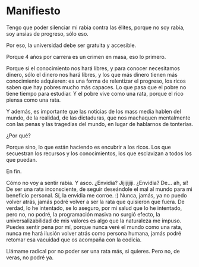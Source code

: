 # Manifiesto

Tengo que poder silenciar mi rabia contra las élites, porque no soy rabia, soy ansias de progreso, sólo eso.

Por eso, la universidad debe ser gratuita y accesible.

Porque 4 años por carrera es un crimen en masa, eso lo primero.

Porque si el conocimiento nos hará libres, y para conocer necesitamos dinero, sólo el dinero nos hará libres, y los que más dinero tienen más conocimiento adquieren: es una forma de relentizar el progreso, los ricos saben que hay pobres mucho más capaces. Lo que pasa que el pobre no tiene tiempo para estudiar. Y el pobre vive como una rata, porque el rico piensa como una rata.

Y además, es importante que las noticias de los mass media hablen del mundo, de la realidad, de las dictaduras, que nos machaquen mentalmente con las penas y las tragedias del mundo, en lugar de hablarnos de tonterías. 

¿Por qué?

Porque sino, lo que están haciendo es encubrir a los ricos. Los que secuestran los recursos y los conocimientos, los que esclavizan a todos los que puedan.

En fin.

Cómo no voy a sentir rabia. Y asco. ¿Envidia? Jijijijiji. ¿Envidia? De... ah, sí! De ser una rata inconsciente, de seguir deseándole el mal al mundo para mi beneficio personal. Sí, la envidia me corroe. :) Nunca, jamás, ya no puedo volver atrás, jamás podré volver a ser la rata que quisieron que fuera. De verdad, lo he intentado, se lo aseguro, por mi salud que lo he intentado, pero no, no podré, la programación masiva no surgió efecto, la universalizabilidad de mis valores es algo que la naturaleza me impuso. Puedes sentir pena por mí, porque nunca veré el mundo como una rata, nunca me hará ilusión volver atrás como persona humana, jamás podré retomar esa vacuidad que os acompaña con la codicia. 

Llámame radical por no poder ser una rata más, si quieres. Pero no, de veras, no podré ya.
